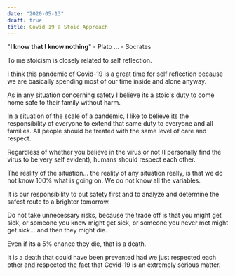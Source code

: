 ```yaml
---
date: "2020-05-13"
draft: true
title: Covid 19 a Stoic Approach
---
```


"**I know that I know nothing**" - Plato ...  - Socrates

To me stoicism is closely related to self reflection.

I think this pandemic of Covid-19 is a great time for self reflection because we are basically spending most of our time inside and alone anyway.

As in any situation concerning safety I believe its a stoic's duty to come home safe to their family without harm.

In a situation of the scale of a pandemic, I like to believe its the responsibility of everyone to extend that same duty to everyone and all families. All people should be treated with the same level of care and respect.

Regardless of whether you believe in the virus or not (I personally find the virus to be very self evident), humans should respect each other.

The reality of the situation... the reality of any situation really, is that we do not know 100% what is going on. We do not know all the variables.

It is our responsibility to put safety first and to analyze and determine the safest route to a brighter tomorrow.

Do not take unnecessary risks, because the trade off is that you might get sick, or someone you know might get sick, or someone you never met might get sick... and then they might die.

Even if its a 5% chance they die, that is a death.

It is a death that could have been prevented had we just respected each other and respected the fact that Covid-19 is an extremely serious matter.